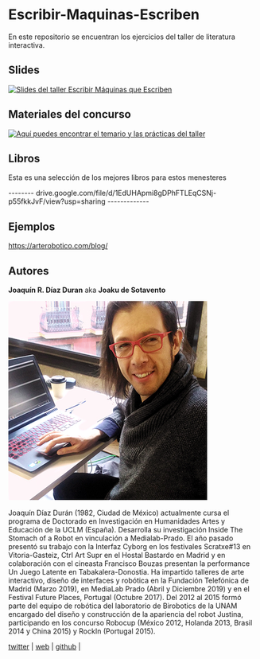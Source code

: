 # Escribir-Maquinas-Escriben
 En este repositorio se encuentran los ejercicios del taller de literatura interactiva.

## Slides

<a href="https://docs.google.com/presentation/d/1wqqVCFCJOE8EemlfVUrBJZewh_lhm2F0cqn_p-eKBwc/edit?usp=sharing">
<img src="./img/codigo.png" alt="Slides del taller Escribir Máquinas que Escriben"/>
</a>

## Materiales del concurso

<a href="https://github.com/JoakuDeSotavento/escribir-maquinas-escriben/tree/master/materiales%20del%20curso">
<img src="./img/codigo.png" alt="Aquí puedes encontrar el temario y las prácticas del taller"/>
</a>

## Libros

Esta es una selección de los mejores libros para estos menesteres

--------  drive.google.com/file/d/1EdUHApmi8gDPhFTLEqCSNj-p55fkkJvF/view?usp=sharing -------------

## Ejemplos

<https://arterobotico.com/blog/>


## Autores

**Joaquín R. Díaz Duran**
aka **Joaku de Sotavento**

![@joakudesotavento](./img/joaquin.jpg)

Joaquín Díaz Durán (1982, Ciudad de México) actualmente cursa el programa de Doctorado en Investigación en Humanidades Artes y Educación de la UCLM (España). Desarrolla su investigación Inside The Stomach of a Robot en vinculación a Medialab-Prado.
El año pasado presentó su trabajo con la Interfaz Cyborg en los festivales Scratxe#13 en Vitoria-Gasteiz, Ctrl Art Supr en el Hostal Bastardo en Madrid y en colaboración con el cineasta Francisco Bouzas presentan la performance Un Juego Latente en Tabakalera-Donostia. Ha impartido talleres de arte interactivo, diseño de interfaces y robótica en la Fundación Telefónica de Madrid (Marzo 2019), en MediaLab Prado (Abril y Diciembre 2019) y en el Festival Future Places, Portugal (Octubre 2017). Del 2012 al 2015 formó parte del equipo de robótica del laboratorio de Birobotics de la UNAM encargado del diseño y construcción de la apariencia del robot Justina, participando en los concurso Robocup (México 2012, Holanda 2013, Brasil 2014 y China 2015) y RockIn (Portugal 2015).


[twitter](https://twitter.com/joaku_Sotavento) |
[web](https://www.arterobotico.com) |
[github](https://github.com/JoakuDeSotavento) |

